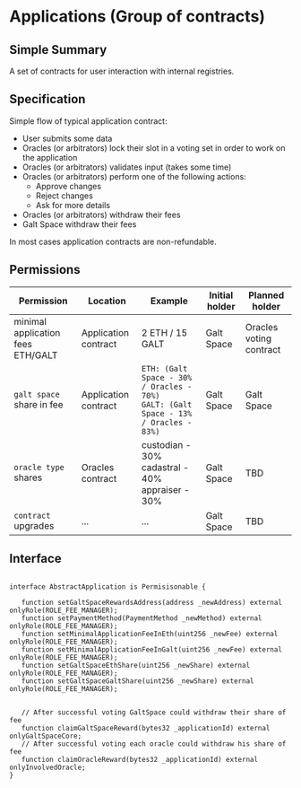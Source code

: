 # Applications (Group of contracts)

## Simple Summary
A set of contracts for user interaction with internal registries.

## Specification

Simple flow of typical application contract:

* User submits some data
* Oracles (or arbitrators) lock their slot in a voting set in order to work on the application
* Oracles (or arbitrators) validates input (takes some time)
* Oracles (or arbitrators) perform one of the following actions:
    * Approve changes
    * Reject changes
    * Ask for more details
* Oracles (or arbitrators) withdraw their fees
* Galt Space withdraw their fees

In most cases application contracts are non-refundable.

## Permissions
| Permission | Location | Example | Initial holder | Planned holder
| --- | --- | --- | --- | ---
| minimal application fees ETH/GALT | Application contract | 2 ETH / 15 GALT | Galt Space | Oracles voting contract
| `galt space` share in fee | Application contract | `ETH: (Galt Space - 30% / Oracles - 70%)` <br />`GALT: (Galt Space - 13% / Oracles - 83%)` | Galt Space | Galt Space
| `oracle type` shares | Oracles contract | custodian - 30% <br> cadastral - 40% <br> appraiser - 30% | Galt Space | TBD
| `contract` upgrades | ... | ... | Galt Space | TBD

 ## Interface
 
 ````solidity

interface AbstractApplication is Permisisonable {

    function setGaltSpaceRewardsAddress(address _newAddress) external onlyRole(ROLE_FEE_MANAGER);
    function setPaymentMethod(PaymentMethod _newMethod) external onlyRole(ROLE_FEE_MANAGER);
    function setMinimalApplicationFeeInEth(uint256 _newFee) external onlyRole(ROLE_FEE_MANAGER);
    function setMinimalApplicationFeeInGalt(uint256 _newFee) external onlyRole(ROLE_FEE_MANAGER);
    function setGaltSpaceEthShare(uint256 _newShare) external onlyRole(ROLE_FEE_MANAGER);
    function setGaltSpaceGaltShare(uint256 _newShare) external onlyRole(ROLE_FEE_MANAGER);


    // After successful voting GaltSpace could withdraw their share of fee
    function claimGaltSpaceReward(bytes32 _applicationId) external onlyGaltSpaceCore;
    // After successful voting each oracle could withdraw his share of fee
    function claimOracleReward(bytes32 _applicationId) external onlyInvolvedOracle;
}
````
